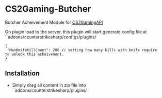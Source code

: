 # CS2Gaming-Butcher
 Butcher Acheivement Module for [CS2GamingAPI](https://github.com/oylsister/CS2GamingAPI/)

 On plugin load to the server, this plugin will start generate config file at ``addons/counterstrikesharp/configs/plugins/
 ```jsonc
{
  "MaxKnifeKillCount": 200 // setting how many kills with knife require to unlock this acheivement.
}
 ```

## Installation
- Simply drag all content in zip file into ``addons/counterstrikesharp/plugins/
